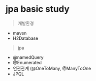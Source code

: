 # jpa basic study

>개발환경
- maven
- H2Database

>jpa
- @namedQuery
- @Enumerated
- 연관관계 (@OneToMany, @ManyToOne
- JPQL

